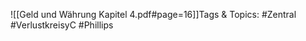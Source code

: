 
![[Geld und Währung Kapitel 4.pdf#page=16]]Tags & Topics:
   #Zentral
   #VerlustkreisyC
   #Phillips